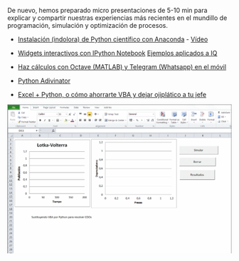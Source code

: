 De nuevo, hemos preparado micro presentaciones de 5-10 min para explicar
y compartir nuestras experiencias más recientes en el mundillo de programación,
simulación y optimización de procesos.

* [Instalación (indolora) de Python científico con Anaconda](http://nbviewer.ipython.org/github/AeroPython/Curso_AeroPython/blob/master/Notebooks/Clase0_Bienvenido.ipynb) -  [Vídeo](https://www.youtube.com/watch?v=kLuwGhvWJzE)

* [Widgets interactivos con IPython Notebook](https://www.youtube.com/watch?v=w5sirVL3Tys&feature=youtu.be&list=PLGBbVX_WvN7as_DnOGcpkSsUyXB1G_wqb)
[Ejemplos aplicados a IQ](https://github.com/CAChemE/learn)

* [Haz cálculos con Octave (MATLAB) y Telegram (Whatsapp) en el móvil](http://nbviewer.ipython.org/urls/raw.github.com/CAChemE/lightning-talks/master/2015-02/TeleOctave.ipynb)

* [Python Adivinator](http://nbviewer.ipython.org/github/CAChemE/lightning-talks/blob/master/2015-02/juego-python-adivinator.ipynb)


* [Excel + Python, o cómo ahorrarte VBA y dejar ojiplático a tu jefe](https://github.com/CAChemE/lightning-talks/blob/master/2015-02/PythonExcel.zip?raw=true)

[![img](/2015-02/PythonExcel/python-vba.gif)](https://github.com/CAChemE/lightning-talks/blob/master/2015-02/PythonExcel.zip?raw=true)
